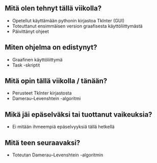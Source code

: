 ## Mitä olen tehnyt tällä viikolla?
* Opetellut käyttämään pythonin kirjastoa TkInter (GUI)
* Toteuttanut ensimmäisen version graafisesta käyttöliittymästä
* Päivittänyt ohjeet

## Miten ohjelma on edistynyt?
* Graafinen käyttöliittymä
* Task -skriptit

## Mitä opin tällä viikolla / tänään?
* Perusteet TkInter kirjastosta
* Damerau–Levenshtein -algoritmi

## Mikä jäi epäselväksi tai tuottanut vaikeuksia?
* Ei mitään ihmeempiä epäselvyyksiä tällä hetkellä

## Mitä teen seuraavaksi?
* Toteutan Damerau–Levenshtein -algoritmin
